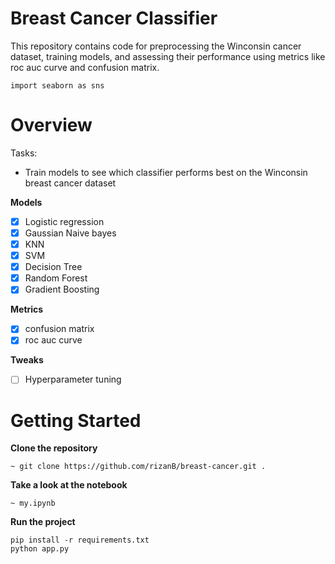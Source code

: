 # Breast Cancer Classifier

This repository contains code for preprocessing the Winconsin cancer dataset, training models, and assessing their performance using metrics like roc auc curve and confusion matrix.

```
import seaborn as sns
```	

# Overview

Tasks:

- Train models to see which classifier performs best on the Winconsin breast cancer dataset

__Models__
- [x] Logistic regression
- [x] Gaussian Naive bayes
- [x] KNN
- [x] SVM
- [x] Decision Tree
- [x] Random Forest
- [x] Gradient Boosting

__Metrics__
- [x]  confusion matrix
- [x]  roc auc curve

__Tweaks__
- [ ] Hyperparameter tuning

# Getting Started

__Clone the repository__
```
~ git clone https://github.com/rizanB/breast-cancer.git .
```

__Take a look at the notebook__
```
~ my.ipynb
```

__Run the project__

```
pip install -r requirements.txt
python app.py
```